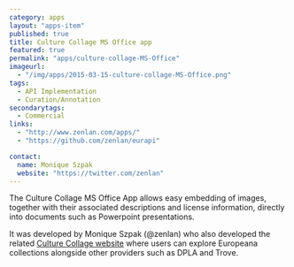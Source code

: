 ```yaml
---
category: apps
layout: "apps-item"
published: true
title: Culture Collage MS Office app
featured: true
permalink: "apps/culture-collage-MS-Office"
imageurl: 
  - "/img/apps/2015-03-15-culture-collage-MS-Office.png"
tags: 
  - API Implementation
  - Curation/Annotation
secondarytags:
  - Commercial
links: 
  - "http://www.zenlan.com/apps/"
  - "https://github.com/zenlan/eurapi"

contact: 
  name: Monique Szpak
  website: "https://twitter.com/zenlan"
---
```

The Culture Collage MS Office App allows easy embedding of images, together with their associated descriptions and license information, directly into documents such as Powerpoint presentations.

It was developed by Monique Szpak (@zenlan) who also developed the related [Culture Collage website](culture-collage/) where users can explore Europeana collections alongside other providers such as DPLA and Trove.
